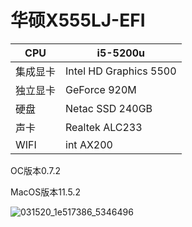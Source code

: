 #  华硕X555LJ-EFI

| CPU      | i5-5200u               |
| -------- | ---------------------- |
| 集成显卡 | Intel HD Graphics 5500 |
| 独立显卡 | GeForce 920M           |
| 硬盘     | Netac SSD 240GB        |
| 声卡     | Realtek ALC233         |
| WIFI    | int AX200              |

OC版本0.7.2

MacOS版本11.5.2<br />

![031520_1e517386_5346496](https://user-images.githubusercontent.com/89714521/132108169-9d1d6a59-732a-4666-9d03-e45081ec4301.png)

